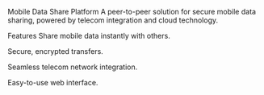 Mobile Data Share Platform
A peer-to-peer solution for secure mobile data sharing, powered by telecom integration and cloud technology.

Features
Share mobile data instantly with others.

Secure, encrypted transfers.

Seamless telecom network integration.

Easy-to-use web interface.
